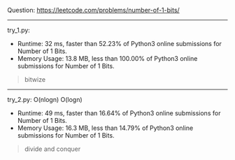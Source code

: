 Question: https://leetcode.com/problems/number-of-1-bits/

---

try_1.py:
* Runtime: 32 ms, faster than 52.23% of Python3 online submissions for Number of 1 Bits.
* Memory Usage: 13.8 MB, less than 100.00% of Python3 online submissions for Number of 1 Bits.

> bitwize

---

try_2.py: O(nlogn) O(logn)

* Runtime: 49 ms, faster than 16.64% of Python3 online submissions for Number of 1 Bits.
* Memory Usage: 16.3 MB, less than 14.79% of Python3 online submissions for Number of 1 Bits.

> divide and conquer